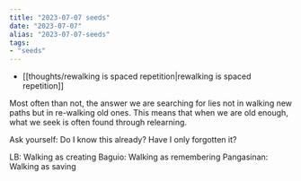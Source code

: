 ```yaml
---
title: "2023-07-07 seeds"
date: "2023-07-07"
alias: "2023-07-07-seeds"
tags:
- "seeds"
---
```


- [[thoughts/rewalking is spaced repetition|rewalking is spaced repetition]]

Most often than not, the answer we are searching for lies not in walking new paths but in re-walking old ones. This means that when we are old enough, what we seek is often found through relearning.

Ask yourself: Do I know this already? Have I only forgotten it?

LB: Walking as creating
Baguio: Walking as remembering
Pangasinan: Walking as saving